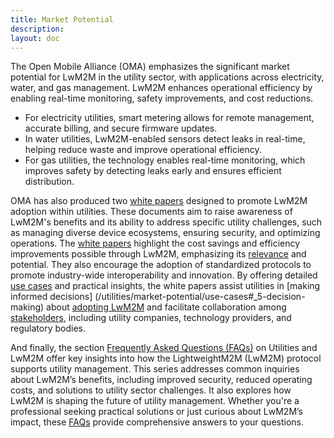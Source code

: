 ```yaml
---
title: Market Potential
description:
layout: doc
---
```


The Open Mobile Alliance (OMA) emphasizes the significant market potential for LwM2M in the utility sector, with applications across electricity, water, and gas management. LwM2M enhances operational efficiency by enabling real-time monitoring, safety improvements, and cost reductions. 
* For electricity utilities, smart metering allows for remote management, accurate billing, and secure firmware updates. 
* In water utilities, LwM2M-enabled sensors detect leaks in real-time, helping reduce waste and improve operational efficiency. 
* For gas utilities, the technology enables real-time monitoring, which improves safety by detecting leaks early and ensures efficient distribution.

OMA has also produced two [white papers](/utilities/market-potential/use-cases#whitepapers-purpose) designed to promote LwM2M adoption within utilities. These documents aim to raise awareness of LwM2M's benefits and its ability to address specific utility challenges, such as managing diverse device ecosystems, ensuring security, and optimizing operations. The [white papers](/utilities/market-potential/use-cases#whitepapers-purpose) highlight the cost savings and efficiency improvements possible through LwM2M, emphasizing its [relevance](/utilities/market-potential/use-cases#_2-relevance) and potential. They also encourage the adoption of standardized protocols to promote industry-wide interoperability and innovation. By offering detailed [use cases](/utilities/market-potential/use-cases) and practical insights, the white papers assist utilities in [making informed decisions] (/utilities/market-potential/use-cases#_5-decision-making) about [adopting LwM2M](/utilities/market-potential/use-cases#_1-adoption) and facilitate collaboration among [stakeholders](/utilities/market-potential/use-cases#_6-stakeholders), including utility companies, technology providers, and regulatory bodies.

And finally, the section [Frequently Asked Questions (FAQs)](/faq#utilities)  on Utilities and LwM2M offer key insights into how the LightweightM2M (LwM2M) protocol supports utility management. This series addresses common inquiries about LwM2M’s benefits, including improved security, reduced operating costs, and solutions to utility sector challenges. It also explores how LwM2M is shaping the future of utility management. Whether you're a professional seeking practical solutions or just curious about LwM2M’s impact, these [FAQs](/faq#utilities) provide comprehensive answers to your questions.

